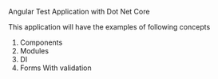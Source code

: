 Angular Test Application with Dot Net Core

This application will have the examples of following concepts
1. Components
2. Modules
3. DI
4. Forms With validation
